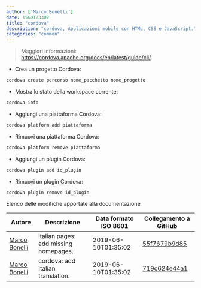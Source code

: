 ```yaml
---
author: ['Marco Bonelli']
date: 1560123302
title: "cordova"
description: "cordova, Applicazioni mobile con HTML, CSS e JavaScript."
categories: "common"
---
```

> Maggiori informazioni: <https://cordova.apache.org/docs/en/latest/guide/cli/>.

- Crea un progetto Cordova:

```bash
cordova create percorso nome_pacchetto nome_progetto
```

- Mostra lo stato della workspace corrente:

```bash
cordova info
```

- Aggiungi una piattaforma Cordova:

```bash
cordova platform add piattaforma
```

- Rimuovi una piattaforma Cordova:

```bash
cordova platform remove piattaforma
```

- Aggiungi un plugin Cordova:

```bash
cordova plugin add id_plugin
```

- Rimuovi un plugin Cordova:

```bash
cordova plugin remove id_plugin
```
Elenco delle modifiche apportate alla documentazione


Autore | Descrizione | Data formato ISO 8601 | Collegamento a GitHub
------|-----|-----|-----
[Marco Bonelli](mailto:marco@mebeim.net) | italian pages: add missing homepages. | 2019-06-10T01:35:02 | [55f7679b9d85](https://github.com/tldr-pages/tldr/commit/55f7679b9d85480f6c81738bd32c7901a1db36fe)
[Marco Bonelli](mailto:mb5.marcob@gmail.com) | cordova: add Italian translation. | 2019-06-10T01:35:02 | [719c624e44a1](https://github.com/tldr-pages/tldr/commit/719c624e44a13695800851ae3cd6c53c142dddf4)

